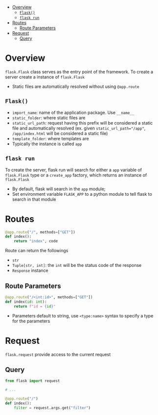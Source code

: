 - [Overview](#overview)
  - [`Flask()`](#flask)
  - [`flask run`](#flask-run)
- [Routes](#routes)
  - [Route Parameters](#route-parameters)
- [Request](#request)
  - [Query](#query)

# Overview

`flask.Flask` class serves as the entry point of the framework. To create a
server create a instance of `flask.Flask`

- Static files are automatically resolved without using `@app.route`

## `Flask()`

- `import_name`: name of the application package. Use `__name__`
- `static_folder`: where static files are
- `static_url_path`: request having this prefix will be considered a static file
  and automatically resolved (ex. given `static_url_path="/app"`,
  `/app/index.html` will be considered a static file)
- `template_folder`: where templates are
- Typically the instance is called `app`

## `flask run`

To create the server, flask run will search for either a `app` variable of
`flask.Flask` type or a `create_app` factory, which returns an instance of
`flask.Flask`

- By default, flask will search in the `app` module;
- Set environment variable `FLASK_APP` to a python module to tell flask to
  search in that module

# Routes

```py
@app.route("/", methods=["GET"])
def index():
    return "index", code
```

Route can return the followings

- `str`
- `Tuple[str, int]`: the `int` will be the status code of the response
- `Response` instance

## Route Parameters

```py
@app.route("/<int:id>", methods=["GET"])
def index(id: int):
    return f"id = {id}"
```

- Parameters default to string, use `<type:name>` syntax to specify a type for
  the parameters

# Request

`flask.request` provide access to the current request

## Query

```py
from flask import request

# ...

@app.route("/")
def index():
    filter = request.args.get("filter")
```
